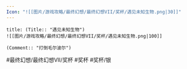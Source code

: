 ```yaml
---
Icon: "![[图片/游戏攻略/最终幻想/最终幻想VII/奖杯/遇见未知生物.png|30]]"
---
```

```ad-common-silver-trophy
title: (Title:: "遇见未知生物")
![[图片/游戏攻略/最终幻想/最终幻想VII/奖杯/遇见未知生物.png|100]]

(Comment:: "打倒毛尔波尔")
```

#最终幻想/最终幻想VII/奖杯 #奖杯 #奖杯/银
